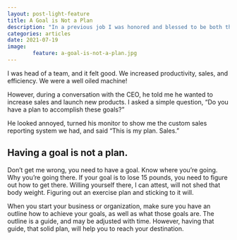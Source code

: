 ```yaml
---
layout: post-light-feature
title: A Goal is Not a Plan
description: "In a previous job I was honored and blessed to be both the marketing manager and project manager. I was in charge of making things happen successfully and on time."
categories: articles
date: 2021-07-19
image: 
        feature: a-goal-is-not-a-plan.jpg
---
```

 I was head of a team, and it felt good. We increased productivity, sales, and efficiency. We were a well oiled machine!

However, during a conversation with the CEO, he told me he wanted to increase sales and launch new products. I asked a simple question, “Do you have a plan to accomplish these goals?”

He looked annoyed, turned his monitor to show me the custom sales reporting system we had, and said “This is my plan. Sales.”

## Having a goal is not a plan.

Don’t get me wrong, you need to have a goal. Know where you’re going. Why you’re going there. If your goal is to lose 15 pounds, you need to figure out how to get there. Willing yourself there, I can attest, will not shed that body weight. Figuring out an exercise plan and sticking to it will. 

When you start your business or organization, make sure you have an outline how to achieve your goals, as well as what those goals are. The outline is a guide, and may be adjusted with time. However, having that guide, that solid plan, will help you to reach your destination.
